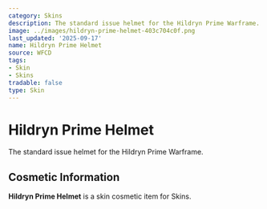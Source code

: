 ```yaml
---
category: Skins
description: The standard issue helmet for the Hildryn Prime Warframe.
image: ../images/hildryn-prime-helmet-403c704c0f.png
last_updated: '2025-09-17'
name: Hildryn Prime Helmet
source: WFCD
tags:
- Skin
- Skins
tradable: false
type: Skin
---
```


# Hildryn Prime Helmet

The standard issue helmet for the Hildryn Prime Warframe.

## Cosmetic Information

**Hildryn Prime Helmet** is a skin cosmetic item for Skins.

